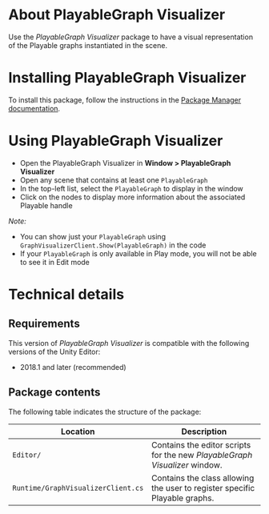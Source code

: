 # About PlayableGraph Visualizer

Use the *PlayableGraph Visualizer* package to have a visual representation of the
Playable graphs instantiated in the scene.

# Installing PlayableGraph Visualizer

To install this package, follow the instructions in the
[Package Manager documentation](https://docs.unity3d.com/Packages/com.unity.package-manager-ui@latest/index.html).

# Using PlayableGraph Visualizer

- Open the PlayableGraph Visualizer in **Window > PlayableGraph Visualizer**
- Open any scene that contains at least one `PlayableGraph`
- In the top-left list, select the `PlayableGraph` to display in the window
- Click on the nodes to display more information about the associated Playable handle

_Note:_
- You can show just your `PlayableGraph` using `GraphVisualizerClient.Show(PlayableGraph)` in the code
- If your `PlayableGraph` is only available in Play mode, you will not be able to see it in Edit mode

# Technical details

## Requirements

This version of *PlayableGraph Visualizer* is compatible with the following versions of the Unity Editor:

* 2018.1 and later (recommended)

## Package contents

The following table indicates the structure of the package:

|Location|Description|
|---|---|
|`Editor/`|Contains the editor scripts for the new *PlayableGraph Visualizer* window.|
|`Runtime/GraphVisualizerClient.cs`|Contains the class allowing the user to register specific Playable graphs.|

